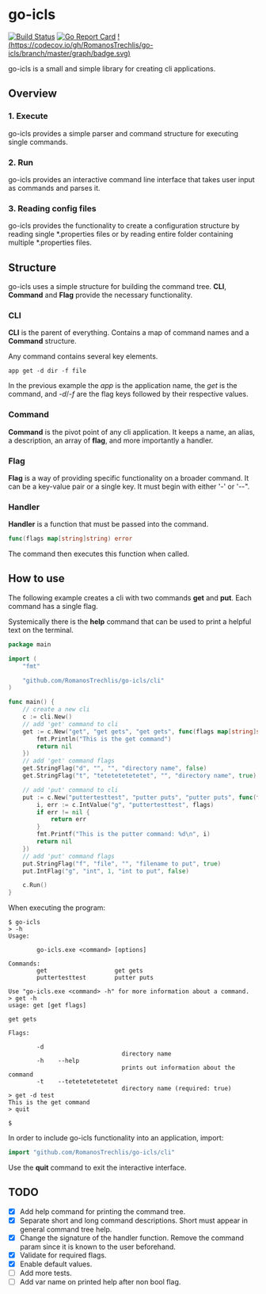 # go-icls

[![Build Status](https://travis-ci.org/RomanosTrechlis/go-icls.svg?branch=master)](https://travis-ci.org/RomanosTrechlis/go-icls)
[![Go Report Card](https://goreportcard.com/badge/github.com/RomanosTrechlis/go-icls)](https://goreportcard.com/report/github.com/RomanosTrechlis/go-icls)
[!(https://codecov.io/gh/RomanosTrechlis/go-icls/branch/master/graph/badge.svg)](https://codecov.io/gh/RomanosTrechlis/go-icls)


go-icls is a small and simple library for creating cli applications.

## Overview

### 1. Execute
go-icls provides a simple parser and command structure for executing single commands.

### 2. Run
go-icls provides an interactive command line interface that takes user input as commands and parses it.

### 3. Reading config files
go-icls provides the functionality to create a configuration structure by reading single *.properties files 
or by reading entire folder containing multiple *.properties files.

## Structure
go-icls uses a simple structure for building the command tree. **CLI**, **Command** and **Flag** provide the necessary
functionality.

### CLI
**CLI** is the parent of everything. Contains a map of command names and a **Command** structure.

Any command contains several key elements.

    app get -d dir -f file

In the previous example the *app* is the application name, the *get* is the command, and *-d*/*-f* are the flag 
keys followed by their respective values.

### Command
**Command** is the pivot point of any cli application. It keeps a name, an alias, a description, an array of **flag**, 
and more importantly a handler.

### Flag
**Flag** is a way of providing specific functionality on a broader command. It can be a key-value pair or a single key.
It must begin with either '-' or '--".

### Handler
**Handler** is a function that must be passed into the command.

```go
func(flags map[string]string) error
```

The command then executes this function when called.

## How to use
The following example creates a cli with two commands **get** and **put**. Each command has a single flag.

Systemically there is the **help** command that can be used to print a helpful text on the terminal.

```go
package main

import (
	"fmt"

	"github.com/RomanosTrechlis/go-icls/cli"
)

func main() {
	// create a new cli
	c := cli.New()
	// add 'get' command to cli
	get := c.New("get", "get gets", "get gets", func(flags map[string]string) error {
		fmt.Println("This is the get command")
		return nil
	})
	// add 'get' command flags
	get.StringFlag("d", "", "", "directory name", false)
	get.StringFlag("t", "tetetetetetetet", "", "directory name", true)

	// add 'put' command to cli
	put := c.New("puttertesttest", "putter puts", "putter puts", func(flags map[string]string) error {
		i, err := c.IntValue("g", "puttertesttest", flags)
		if err != nil {
			return err
		}
		fmt.Printf("This is the putter command: %d\n", i)
		return nil
	})
	// add 'put' command flags
	put.StringFlag("f", "file", "", "filename to put", true)
	put.IntFlag("g", "int", 1, "int to put", false)

	c.Run()
}
```

When executing the program:

    $ go-icls
    > -h
    Usage:
    
            go-icls.exe <command> [options]
    
    Commands:
            get                   get gets
            puttertesttest        putter puts
    
    Use "go-icls.exe <command> -h" for more information about a command.
    > get -h
    usage: get [get flags]
    
    get gets
    
    Flags:
    
            -d
                                    directory name
            -h    --help
                                    prints out information about the command
            -t    --tetetetetetetet
                                    directory name (required: true)
    > get -d test
    This is the get command
    > quit

    $

In order to include go-icls functionality into an application, import:
```go
import "github.com/RomanosTrechlis/go-icls/cli"
```

Use the **quit** command to exit the interactive interface.

## TODO

- [X] Add help command for printing the command tree.
- [X] Separate short and long command descriptions. Short must appear in general command tree help.
- [X] Change the signature of the handler function. Remove the command param since it is known to the user beforehand.
- [X] Validate for required flags.
- [X] Enable default values.
- [ ] Add more tests.
- [ ] Add var name on printed help after non bool flag.
